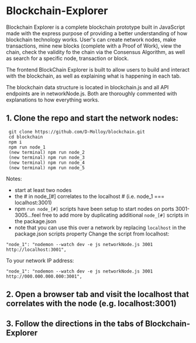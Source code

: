 # Blockchain-Explorer
Blockchain Explorer is a complete blockchain prototype built in JavaScript made with the express purpose of providing a better understanding of how blockchain technology works.  User's can create network nodes, make transactions, mine new blocks (complete with a Proof of Work), view the chain, check the validity fo the chain via the Consensus Algorithm, as well as search for a specific node, transaction or block.

The frontend BlockChain Explorer is built to allow users to build and interact with the blockchain, as well as explaining what is happening in each tab.

The blockchain data structure is located in blockchain.js and all API endpoints are in networkNode.js.  Both are thoroughly commented with explanations to how everything works. 


## 1. Clone the repo and start the network nodes:
```
 git clone https://github.com/D-Molloy/blockchain.git
 cd blockchain
 npm i
 npm run node_1
 (new terminal) npm run node_2
 (new terminal) npm run node_3
 (new terminal) npm run node_4
 (new terminal) npm run node_5 
```
Notes:
* start at least two nodes 
* the # in node_[#] correlates to the localhost # (i.e. node_1 === localhost:3001)
* npm `run node_[#]` scripts have been setup to start nodes on ports 3001-3005...feel free to add more by duplicating additional `node_[#]` scripts in the package.json
* note that you can use this over a network by replacing `localhost` in the package.json scripts property
Change the script from localhost:
```
"node_1": "nodemon --watch dev -e js networkNode.js 3001 http://localhost:3001",
```
To your network IP address:
```
"node_1": "nodemon --watch dev -e js networkNode.js 3001 http://000.000.000.000:3001",
```

## 2. Open a browser tab and visit the localhost that correlates with the node (e.g. localhost:3001)

## 3. Follow the directions in the tabs of Blockchain-Explorer

